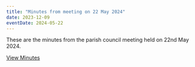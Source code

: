 ```yaml
---
title: "Minutes from meeting on 22 May 2024"
date: 2023-12-09
eventDate: 2024-05-22
---
```

These are the minutes from the parish council meeting held on 22nd May 2024.

<!--more-->

[View Minutes](/pdfs/minutes-20240522.pdf)
